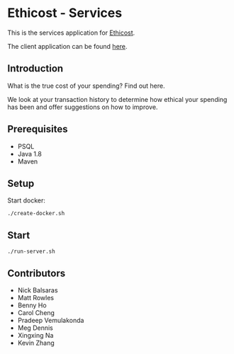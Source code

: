 # Ethicost - Services

This is the services application for [Ethicost](https://ethicost.netlify.com).

The client application can be found [here](https://github.com/just-nick/ethicost-app).

## Introduction

What is the true cost of your spending? Find out here.

We look at your transaction history to determine how ethical your spending has been and offer suggestions on how to improve.

## Prerequisites

* PSQL
* Java 1.8
* Maven

## Setup

Start docker:

`./create-docker.sh`

## Start

`./run-server.sh`

## Contributors

* Nick Balsaras
* Matt Rowles
* Benny Ho
* Carol Cheng
* Pradeep Vemulakonda
* Meg Dennis
* Xingxing Na
* Kevin Zhang